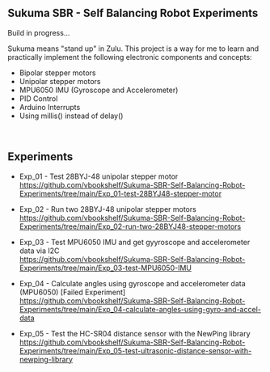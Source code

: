 ## Sukuma SBR - Self Balancing Robot Experiments

Build in progress...



Sukuma means "stand up" in Zulu. This project is a way for me to learn and practically implement the following electronic components and concepts:

- Bipolar stepper motors
- Unipolar stepper motors
- MPU6050 IMU (Gyroscope and Accelerometer)
- PID Control
- Arduino Interrupts
- Using millis() instead of delay()



<br>

## Experiments

- Exp_01 - Test 28BYJ-48 unipolar stepper motor<br>
https://github.com/vbookshelf/Sukuma-SBR-Self-Balancing-Robot-Experiments/tree/main/Exp_01-test-28BYJ48-stepper-motor

- Exp_02 - Run two 28BYJ-48 unipolar stepper motors<br>
https://github.com/vbookshelf/Sukuma-SBR-Self-Balancing-Robot-Experiments/tree/main/Exp_02-run-two-28BYJ48-stepper-motors<br>

- Exp_03 - Test MPU6050 IMU and get gyyroscope and accelerometer data via I2C<br>
https://github.com/vbookshelf/Sukuma-SBR-Self-Balancing-Robot-Experiments/tree/main/Exp_03-test-MPU6050-IMU

- Exp_04 - Calculate angles using gyroscope and accelerometer data (MPU6050) [Failed Experiment]<br>
https://github.com/vbookshelf/Sukuma-SBR-Self-Balancing-Robot-Experiments/tree/main/Exp_04-calculate-angles-using-gyro-and-accel-data

- Exp_05 - Test the HC-SR04 distance sensor with the NewPing library<br>
https://github.com/vbookshelf/Sukuma-SBR-Self-Balancing-Robot-Experiments/tree/main/Exp_05-test-ultrasonic-distance-sensor-with-newping-library
